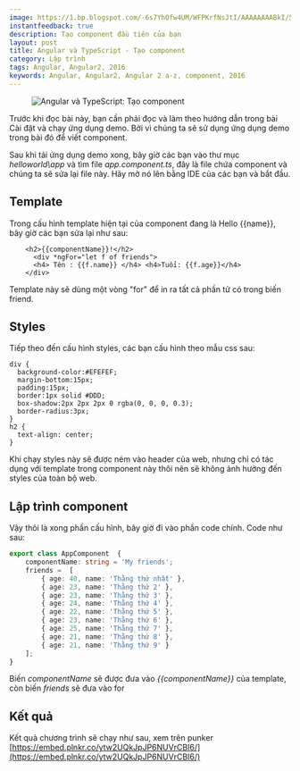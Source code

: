```yaml
---
image: https://1.bp.blogspot.com/-6s7YhOfw4UM/WFPKrfNsJtI/AAAAAAAABkI/57UrZoxi5M8fXJ59E-m9NR6CYTSAJTy2wCLcB/s640/anguar%2B2%2Btao%2Bcomponent%2Bdau%2Btien.png
instantfeedback: true
description: Tạo component đầu tiên của bạn
layout: post
title: Angular và TypeScript - Tạo component
category: Lập trình
tags: Angular, Angular2, 2016
keywords: Angular, Angular2, Angular 2 a-z, component, 2016
---
```


<figure><img src="https://1.bp.blogspot.com/-6s7YhOfw4UM/WFPKrfNsJtI/AAAAAAAABkI/57UrZoxi5M8fXJ59E-m9NR6CYTSAJTy2wCLcB/s640/anguar%2B2%2Btao%2Bcomponent%2Bdau%2Btien.png" alt="Angular và TypeScript: Tạo component" title="Angular và TypeScript: Tạo component"></figure>

Trước khi đọc bài này, bạn cần phải đọc và làm theo hướng dẫn trong bài Cài đặt và chạy ứng dụng demo. Bởi vì chúng ta sẽ sử dụng ứng dụng demo trong bài đó để viết component.

Sau khi tải ứng dụng demo xong, bây giờ các bạn vào thư mục *helloworld\app* và tìm file *app.component.ts*, đây là file chứa component và chúng ta sẽ sửa lại file này. Hãy mở nó lên bằng IDE của các bạn và bắt đầu.

## Template

Trong cấu hình template hiện tại của component đang là Hello {{name}}, bây giờ các bạn sửa lại như sau:

```
	<h2>{{componentName}}!</h2>
	  <div *ngFor="let f of friends">
	  <h4> Tên : {{f.name}} </h4> <h4>Tuổi: {{f.age}}</h4> 
	</div>
```

Template này sẽ dùng một vòng "for" để in ra tất cả phần tử có trong biến friend.

## Styles

Tiếp theo đến cấu hình styles, các bạn cấu hình theo mẫu css sau:

```
div { 
  background-color:#EFEFEF;
  margin-bottom:15px;
  padding:15px;
  border:1px solid #DDD;
  box-shadow:2px 2px 2px 0 rgba(0, 0, 0, 0.3);
  border-radius:3px;
}
h2 { 
  text-align: center;
}
```

Khi chạy styles này sẽ được ném vào header của web, nhưng chỉ có tác dụng với template trong component này thôi nên sẽ không ảnh hưởng đến styles của toàn bộ web.

## Lập trình component

Vậy thôi là xong phần cấu hình, bây giờ đi vào phần code chính. Code như sau:

```typescript
export class AppComponent  { 
	componentName: string = 'My friends';
   	friends =  [
	    { age: 40, name: 'Thằng thứ nhất' },
	    { age: 23, name: 'Thằng thứ 2' },
	    { age: 23, name: 'Thằng thứ 3' },
	    { age: 24, name: 'Thằng thứ 4' },
	    { age: 22, name: 'Thằng thứ 5' },
	    { age: 23, name: 'Thằng thứ 6' },
	    { age: 25, name: 'Thằng thứ 7' },
	    { age: 21, name: 'Thằng thứ 8' },
	    { age: 21, name: 'Thằng thứ 9' }
    ];
}
```

Biến *componentName* sẽ được đưa vào *{{componentName}}* của template, còn biến *friends* sẽ đưa vào for

## Kết quả

Kết quả chương trình sẽ chạy như sau, xem trên punker [https://embed.plnkr.co/ytw2UQkJpJP6NUVrCBI6/](https://embed.plnkr.co/ytw2UQkJpJP6NUVrCBI6/)
